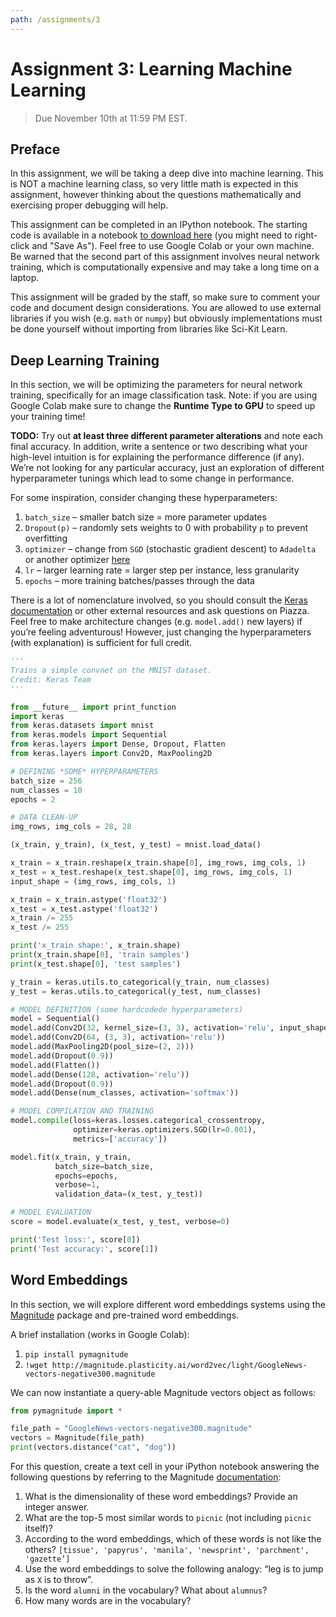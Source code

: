 ```yaml
---
path: /assignments/3
---
```


# Assignment 3: Learning Machine Learning

> Due November 10th at 11:59 PM EST.

## Preface

In this assignment, we will be taking a deep dive into machine learning. This is NOT a machine learning class, so very little math is expected in this assignment, however thinking about the questions mathematically and exercising proper debugging will help.

This assignment can be completed in an IPython notebook. The starting code is available in a notebook <a href="https://raw.githubusercontent.com/CIS192/homework/master/assignment3.ipynb" download>to download here</a> (you might need to right-click and "Save As"). Feel free to use Google Colab or your own machine. Be warned that the second part of this assignment involves neural network training, which is computationally expensive and may take a long time on a laptop.

This assignment will be graded by the staff, so make sure to comment your code and document design considerations. You are allowed to use external libraries if you wish (e.g. `math` or `numpy`) but obviously implementations must be done yourself without importing from libraries like Sci-Kit Learn.

## Deep Learning Training

In this section, we will be optimizing the parameters for neural network training, specifically for an image classification task. Note: if you are using Google Colab make sure to change the **Runtime Type to GPU** to speed up your training time!

**TODO:** Try out **at least three different parameter alterations** and note each final accuracy. In addition, write a sentence or two describing what your high-level intuition is for explaining the performance difference (if any). We’re not looking for any particular accuracy, just an exploration of different hyperparameter tunings which lead to some change in performance.

For some inspiration, consider changing these hyperparameters:

1. `batch_size` – smaller batch size = more parameter updates
2. `Dropout(p)` – randomly sets weights to 0 with probability `p` to prevent overfitting
3. `optimizer` – change from `SGD` (stochastic gradient descent) to `Adadelta` or another optimizer [here](https://keras.io/optimizers/)
4. `lr` – larger learning rate = larger step per instance, less granularity
5. `epochs` – more training batches/passes through the data

There is a lot of nomenclature involved, so you should consult the [Keras documentation](https://keras.io/api/) or other external resources and ask questions on Piazza. Feel free to make architecture changes (e.g. `model.add()` new layers) if you’re feeling adventurous! However, just changing the hyperparameters (with explanation) is sufficient for full credit.

```python
'''
Trains a simple convnet on the MNIST dataset.
Credit: Keras Team
'''

from __future__ import print_function
import keras
from keras.datasets import mnist
from keras.models import Sequential
from keras.layers import Dense, Dropout, Flatten
from keras.layers import Conv2D, MaxPooling2D

# DEFINING *SOME* HYPERPARAMETERS
batch_size = 256
num_classes = 10
epochs = 2

# DATA CLEAN-UP
img_rows, img_cols = 28, 28

(x_train, y_train), (x_test, y_test) = mnist.load_data()

x_train = x_train.reshape(x_train.shape[0], img_rows, img_cols, 1)
x_test = x_test.reshape(x_test.shape[0], img_rows, img_cols, 1)
input_shape = (img_rows, img_cols, 1)

x_train = x_train.astype('float32')
x_test = x_test.astype('float32')
x_train /= 255
x_test /= 255

print('x_train shape:', x_train.shape)
print(x_train.shape[0], 'train samples')
print(x_test.shape[0], 'test samples')

y_train = keras.utils.to_categorical(y_train, num_classes)
y_test = keras.utils.to_categorical(y_test, num_classes)

# MODEL DEFINITION (some hardcodede hyperparameters)
model = Sequential()
model.add(Conv2D(32, kernel_size=(3, 3), activation='relu', input_shape=input_shape))
model.add(Conv2D(64, (3, 3), activation='relu'))
model.add(MaxPooling2D(pool_size=(2, 2)))
model.add(Dropout(0.9))
model.add(Flatten())
model.add(Dense(128, activation='relu'))
model.add(Dropout(0.9))
model.add(Dense(num_classes, activation='softmax'))

# MODEL COMPILATION AND TRAINING
model.compile(loss=keras.losses.categorical_crossentropy,
              optimizer=keras.optimizers.SGD(lr=0.001),
              metrics=['accuracy'])

model.fit(x_train, y_train,
          batch_size=batch_size,
          epochs=epochs,
          verbose=1,
          validation_data=(x_test, y_test))

# MODEL EVALUATION
score = model.evaluate(x_test, y_test, verbose=0)

print('Test loss:', score[0])
print('Test accuracy:', score[1])
```

## Word Embeddings

In this section, we will explore different word embeddings systems using the [Magnitude](https://github.com/plasticityai/magnitude) package and pre-trained word embeddings.

A brief installation (works in Google Colab):

1. `pip install pymagnitude`
2. `!wget http://magnitude.plasticity.ai/word2vec/light/GoogleNews-vectors-negative300.magnitude`

We can now instantiate a query-able Magnitude vectors object as follows:

```python
from pymagnitude import *

file_path = "GoogleNews-vectors-negative300.magnitude"
vectors = Magnitude(file_path)
print(vectors.distance("cat", "dog"))
```

For this question, create a text cell in your iPython notebook answering the following questions by referring to the Magnitude [documentation](https://github.com/plasticityai/magnitude#using-the-library):

1. What is the dimensionality of these word embeddings? Provide an integer answer.
2. What are the top-5 most similar words to `picnic` (not including `picnic` itself)?
3. According to the word embeddings, which of these words is not like the others? `[tissue', 'papyrus', 'manila', 'newsprint', 'parchment', 'gazette’]`
4. Use the word embeddings to solve the following analogy: “leg is to jump as `X` is to throw”.
5. Is the word `alumni` in the vocabulary? What about `alumnus`?
6. How many words are in the vocabulary?
